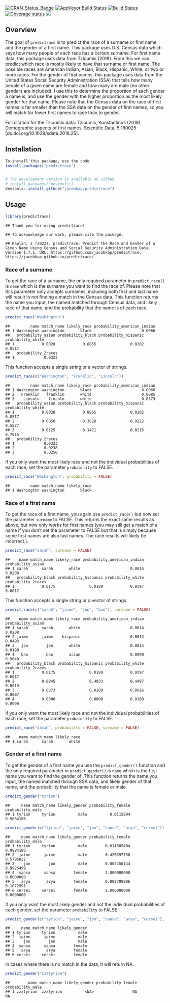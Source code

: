 
[![CRAN_Status_Badge](http://www.r-pkg.org/badges/version/predictrace)](https://cran.r-project.org/package=predictrace)
[![AppVeyor Build
Status](https://ci.appveyor.com/api/projects/status/github/jacobkap/predictrace?branch=master&svg=true)](https://ci.appveyor.com/project/jacobkap/predictrace)
[![Build
Status](https://travis-ci.org/jacobkap/predictrace.svg?branch=master)](https://app.travis-ci.com/jacobkap/predictrace)
[![Coverage
status](https://codecov.io/gh/jacobkap/predictrace/branch/master/graph/badge.svg)](https://app.codecov.io/github/jacobkap/predictrace?branch=master)
[![](http://cranlogs.r-pkg.org/badges/grand-total/predictrace?color=blue)](https://cran.r-project.org/package=predictrace)

## Overview

The goal of `predictrace` is to predict the race of a surname or first
name and the gender of a first name. This package uses U.S. Census data
which says how many people of each race has a certain surname. For first
name data, this package uses data from Tzioumis (2018). From this we can
predict which race is mostly likely to have that surname or first name.
The possible races are American Indian, Asian, Black, Hispanic, White,
or two or more races. For the gender of first names, this package uses
data from the United States Social Security Administration (SSA) that
tells how many people of a given name are female and how many are male
(no other genders are included). I use this to determine the proportion
of each gender a name is, and use the gender with the higher proportion
as the most likely gender for that name. Please note that the Census
data on the race of first names is far smaller than the SSA data on the
gender of first names, so you will match far fewer first names to race
than to gender.

Full citation for the Tzioumis data: Tzioumis, Konstantinos (2018)
Demographic aspects of first names, Scientific Data, 5:180025
\[dx.doi.org/10.1038/sdata.2018.25\].

## Installation

``` r
To install this package, use the code
install.packages("predictrace")


# The development version is available on Github.
# install.packages("devtools")
devtools::install_github("jacobkap/predictrace")
```

## Usage

``` r
library(predictrace)
```

    ## Thank you for using predictrace!

    ## To acknowledge our work, please cite the package:

    ## Kaplan, J (2023). predictrace: Predict the Race and Gender of a Given Name Using Census and Social Security Administration Data. Version 1.7.1. URL: https://github.com/jacobkap/predictrace, https://jacobkap.github.io/predictrace/.

### Race of a surname

To get the race of a surname, the only required parameter in
`predict_race()` is `name` which is the surname you want to find the
race of. Please note that this parameter only accepts surnames,
including both first and last name will result in not finding a match in
the Census data. This function returns the name you input, the named
matched through Census data, and likely race of that name, and the
probability that the name is of each race.

``` r
predict_race("Washington")
```

    ##         name match_name likely_race probability_american_indian
    ## 1 Washington washington       black                      0.0066
    ##   probability_asian probability_black probability_hispanic probability_white
    ## 1            0.0028            0.8865               0.0202            0.0517
    ##   probability_2races
    ## 1             0.0323

This function accepts a single string or a vector of strings.

``` r
predict_race(c("Washington", "Franklin", "Lincoln"))
```

    ##         name match_name likely_race probability_american_indian
    ## 1 Washington washington       black                      0.0066
    ## 2   Franklin   franklin       white                      0.0085
    ## 3    Lincoln    lincoln       white                      0.0373
    ##   probability_asian probability_black probability_hispanic probability_white
    ## 1            0.0028            0.8865               0.0202            0.0517
    ## 2            0.0050            0.3828               0.0222            0.5577
    ## 3            0.0125            0.1421               0.0215            0.7615
    ##   probability_2races
    ## 1             0.0323
    ## 2             0.0238
    ## 3             0.0250

If you only want the most likely race and not the individual
probabilities of each race, set the parameter `probability` to FALSE.

``` r
predict_race("Washington", probability = FALSE)
```

    ##         name match_name likely_race
    ## 1 Washington washington       black

### Race of a first name

To get the race of a first name, you again use `predict_race()` but now
set the parameter `surname` to FALSE. This returns the exact same
results as above, but now only works for first names (you may still get
a match of a name if you don’t set the parameter to FALSE but that is
simply because some first names are also last names. The race results
will likely be incorrect.).

``` r
predict_race("sarah", surname = FALSE)
```

    ##    name match_name likely_race probability_american_indian probability_asian
    ## 1 sarah      sarah       white                      0.0014            0.0208
    ##   probability_black probability_hispanic probability_white probability_2races
    ## 1            0.0175               0.0189            0.9397             0.0017

This function accepts a single string or a vector of strings.

``` r
predict_race(c("sarah", "jaime", "jon", "bao"), surname = FALSE)
```

    ##    name match_name likely_race probability_american_indian probability_asian
    ## 1 sarah      sarah       white                      0.0014            0.0208
    ## 2 jaime      jaime    hispanic                      0.0013            0.0493
    ## 3   jon        jon       white                      0.0014            0.0190
    ## 4   bao        bao       asian                      0.0090            0.9640
    ##   probability_black probability_hispanic probability_white probability_2races
    ## 1            0.0175               0.0189            0.9397             0.0017
    ## 2            0.0045               0.4933            0.4497             0.0019
    ## 3            0.0073               0.0100            0.9616             0.0007
    ## 4            0.0000               0.0000            0.0180             0.0090

If you only want the most likely race and not the individual
probabilities of each race, set the parameter `probability` to FALSE.

``` r
predict_race("sarah", probability = FALSE, surname = FALSE)
```

    ##    name match_name likely_race
    ## 1 sarah      sarah       white

### Gender of a first name

To get the gender of a first name you use the `predict_gender()`
function and the only required parameter in `predict_gender()` is `name`
which is the first name you want to find the gender of. This function
returns the name you input, the named matched through SSA data, and
likely gender of that name, and the probability that the name is female
or male.

``` r
predict_gender("tyrion")
```

    ##     name match_name likely_gender probability_female probability_male
    ## 1 tyrion     tyrion          male          0.0115894        0.9884106

``` r
predict_gender(c("tyrion", "jaime", "jon", "sansa", "arya", "cersei"))
```

    ##     name match_name likely_gender probability_female probability_male
    ## 1 tyrion     tyrion          male        0.011589404        0.9884106
    ## 2  jaime      jaime          male        0.420397758        0.5796022
    ## 3    jon        jon          male        0.007450144        0.9925499
    ## 4  sansa      sansa        female        1.000000000        0.0000000
    ## 5   arya       arya        female        0.892700886        0.1072991
    ## 6 cersei     cersei        female        1.000000000        0.0000000

If you only want the most likely gender and not the individual
probabilities of each gender, set the parameter `probability` to FALSE.

``` r
predict_gender(c("tyrion", "jaime", "jon", "sansa", "arya", "cersei"), probability = FALSE)
```

    ##     name match_name likely_gender
    ## 1 tyrion     tyrion          male
    ## 2  jaime      jaime          male
    ## 3    jon        jon          male
    ## 4  sansa      sansa        female
    ## 5   arya       arya        female
    ## 6 cersei     cersei        female

In cases where there is no match in the data, it will return NA.

``` r
predict_gender("zzztyrion")
```

    ##        name match_name likely_gender probability_female probability_male
    ## 1 zzztyrion  zzztyrion          <NA>                 NA               NA
